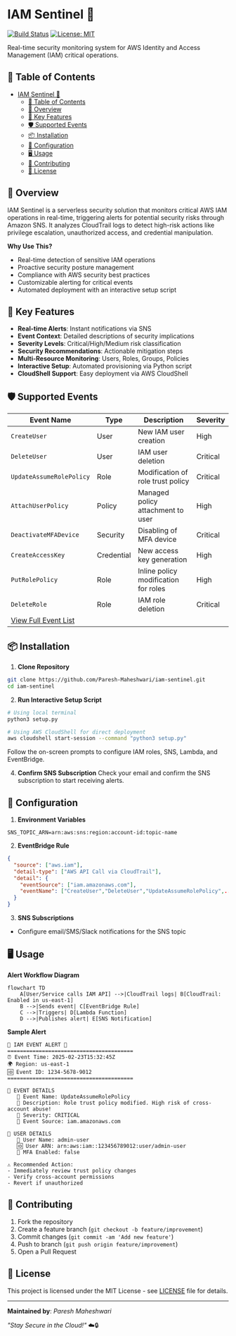# IAM Sentinel 🔐
[![Build Status](https://img.shields.io/badge/python-3.13+-blue.svg)](https://www.python.org/) 
[![License: MIT](https://img.shields.io/badge/License-MIT-yellow.svg)](https://opensource.org/licenses/MIT)

Real-time security monitoring system for AWS Identity and Access Management (IAM) critical operations.

## 📖 Table of Contents
- [IAM Sentinel 🔐](#iam-sentinel-)
  - [📖 Table of Contents](#-table-of-contents)
  - [🌟 Overview](#-overview)
  - [🚀 Key Features](#-key-features)
  - [🛡️ Supported Events](#️-supported-events)
  - [📦 Installation](#-installation)
  - [🔧 Configuration](#-configuration)
  - [🖥️ Usage](#️-usage)
  - [🤝 Contributing](#-contributing)
  - [📄 License](#-license)

## 🌟 Overview
IAM Sentinel is a serverless security solution that monitors critical AWS IAM operations in real-time, triggering alerts for potential security risks through Amazon SNS. It analyzes CloudTrail logs to detect high-risk actions like privilege escalation, unauthorized access, and credential manipulation.

**Why Use This?**
- Real-time detection of sensitive IAM operations
- Proactive security posture management
- Compliance with AWS security best practices
- Customizable alerting for critical events
- Automated deployment with an interactive setup script

## 🚀 Key Features
- **Real-time Alerts**: Instant notifications via SNS
- **Event Context**: Detailed descriptions of security implications
- **Severity Levels**: Critical/High/Medium risk classification
- **Security Recommendations**: Actionable mitigation steps
- **Multi-Resource Monitoring**: Users, Roles, Groups, Policies
- **Interactive Setup**: Automated provisioning via Python script
- **CloudShell Support**: Easy deployment via AWS CloudShell

## 🛡️ Supported Events
| Event Name                   | Type        | Description                                  | Severity  |
|------------------------------|-------------|----------------------------------------------|-----------|
| `CreateUser`                 | User        | New IAM user creation                        | High      |
| `DeleteUser`                 | User        | IAM user deletion                            | Critical  |
| `UpdateAssumeRolePolicy`     | Role        | Modification of role trust policy            | Critical  |
| `AttachUserPolicy`           | Policy      | Managed policy attachment to user            | High      |
| `DeactivateMFADevice`        | Security    | Disabling of MFA device                      | Critical  |
| `CreateAccessKey`            | Credential  | New access key generation                    | High      |
| `PutRolePolicy`              | Role        | Inline policy modification for roles         | High      |
| `DeleteRole`                 | Role        | IAM role deletion                            | Critical  |
| [View Full Event List](SUPPORTED_EVENTS.md) | | | |

## 📦 Installation
1. **Clone Repository**
```bash
git clone https://github.com/Paresh-Maheshwari/iam-sentinel.git
cd iam-sentinel
```


2. **Run Interactive Setup Script**
```bash
# Using local terminal
python3 setup.py

# Using AWS CloudShell for direct deployment
aws cloudshell start-session --command "python3 setup.py"
```
Follow the on-screen prompts to configure IAM roles, SNS, Lambda, and EventBridge.

4. **Confirm SNS Subscription**
Check your email and confirm the SNS subscription to start receiving alerts.

## 🔧 Configuration
1. **Environment Variables**
```env
SNS_TOPIC_ARN=arn:aws:sns:region:account-id:topic-name
```

2. **EventBridge Rule**
```json
{
  "source": ["aws.iam"],
  "detail-type": ["AWS API Call via CloudTrail"],
  "detail": {
    "eventSource": ["iam.amazonaws.com"],
    "eventName": ["CreateUser","DeleteUser","UpdateAssumeRolePolicy",...]
  }
}
```

3. **SNS Subscriptions**
- Configure email/SMS/Slack notifications for the SNS topic

## 🖥️ Usage
**Alert Workflow Diagram**

```mermaid
flowchart TD
    A[User/Service calls IAM API] -->|CloudTrail logs| B[CloudTrail: Enabled in us-east-1]
    B -->|Sends event| C[EventBridge Rule]
    C -->|Triggers| D[Lambda Function]
    D -->|Publishes alert| E[SNS Notification]

```

**Sample Alert**
```
🚨 IAM EVENT ALERT 🚨
========================================
⏰ Event Time: 2025-02-23T15:32:45Z
🌍 Region: us-east-1
🆔 Event ID: 1234-5678-9012
========================================

🔹 EVENT DETAILS
   🔧 Event Name: UpdateAssumeRolePolicy
   📖 Description: Role trust policy modified. High risk of cross-account abuse!
   🚩 Severity: CRITICAL
   📡 Event Source: iam.amazonaws.com

🔹 USER DETAILS
   👤 User Name: admin-user
   🆔 User ARN: arn:aws:iam::123456789012:user/admin-user
   🔐 MFA Enabled: false

⚠️ Recommended Action:
- Immediately review trust policy changes
- Verify cross-account permissions
- Revert if unauthorized
```

## 🤝 Contributing
1. Fork the repository
2. Create a feature branch (`git checkout -b feature/improvement`)
3. Commit changes (`git commit -am 'Add new feature'`)
4. Push to branch (`git push origin feature/improvement`)
5. Open a Pull Request

## 📄 License
This project is licensed under the MIT License - see [LICENSE](LICENSE) file for details.

---
**Maintained by**: *Paresh Maheshwari*

*\"Stay Secure in the Cloud!\"* ☁️🔒
